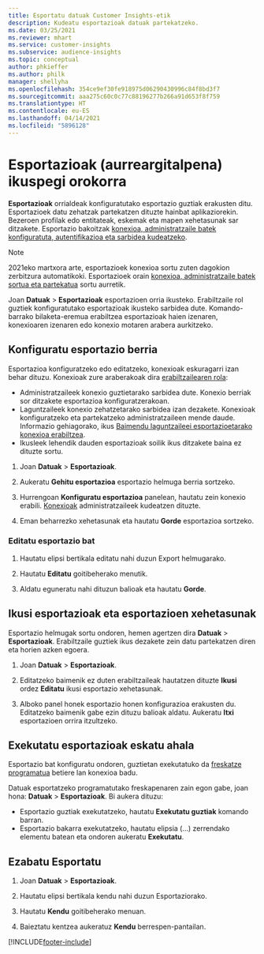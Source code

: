 ```yaml
---
title: Esportatu datuak Customer Insights-etik
description: Kudeatu esportazioak datuak partekatzeko.
ms.date: 03/25/2021
ms.reviewer: mhart
ms.service: customer-insights
ms.subservice: audience-insights
ms.topic: conceptual
author: phkieffer
ms.author: philk
manager: shellyha
ms.openlocfilehash: 354ce9ef30fe918975d06290430996c84f8bd3f7
ms.sourcegitcommit: aaa275c60c0c77c88196277b266a91d653f8f759
ms.translationtype: HT
ms.contentlocale: eu-ES
ms.lasthandoff: 04/14/2021
ms.locfileid: "5896128"
---
```

# <a name="exports-preview-overview"></a>Esportazioak (aurreargitalpena) ikuspegi orokorra

**Esportazioak** orrialdeak konfiguratutako esportazio guztiak erakusten ditu. Esportazioek datu zehatzak partekatzen dituzte hainbat aplikaziorekin. Bezeroen profilak edo entitateak, eskemak eta mapen xehetasunak sar ditzakete. Esportazio bakoitzak [konexioa, administratzaile batek konfiguratuta, autentifikazioa eta sarbidea kudeatzeko](connections.md).

> [!NOTE]
> 2021eko martxora arte, esportazioek konexioa sortu zuten dagokion zerbitzura automatikoki. Esportazioek orain [konexioa, administratzaile batek sortua eta partekatua](connections.md) sortu aurretik.

Joan **Datuak** > **Esportazioak** esportazioen orria ikusteko. Erabiltzaile rol guztiek konfiguratutako esportazioak ikusteko sarbidea dute. Komando-barrako bilaketa-eremua erabiltzea esportazioak haien izenaren, konexioaren izenaren edo konexio motaren arabera aurkitzeko.

## <a name="set-up-a-new-export"></a>Konfiguratu esportazio berria

Esportazioa konfiguratzeko edo editatzeko, konexioak eskuragarri izan behar dituzu. Konexioak zure araberakoak dira [erabiltzailearen rola](permissions.md):
- Administratzaileek konexio guztietarako sarbidea dute. Konexio berriak sor ditzakete esportazioa konfiguratzerakoan.
- Laguntzaileek konexio zehatzetarako sarbidea izan dezakete. Konexioak konfiguratzeko eta partekatzeko administratzaileen mende daude. Informazio gehiagorako, ikus [Baimendu laguntzaileei esportazioetarako konexioa erabiltzea](connections.md#allow-contributors-to-use-a-connection-for-exports).
- Ikusleek lehendik dauden esportazioak soilik ikus ditzakete baina ez dituzte sortu.

1. Joan **Datuak** > **Esportazioak**.

1. Aukeratu **Gehitu esportazioa** esportazio helmuga berria sortzeko.

1. Hurrengoan **Konfiguratu esportazioa** panelean, hautatu zein konexio erabili. [Konexioak](connections.md) administratzaileek kudeatzen dituzte. 

1. Eman beharrezko xehetasunak eta hautatu **Gorde** esportazioa sortzeko.

### <a name="edit-an-export"></a>Editatu esportazio bat

1. Hautatu elipsi bertikala editatu nahi duzun Export helmugarako.

1. Hautatu **Editatu** goitibeherako menutik.

1. Aldatu eguneratu nahi dituzun balioak eta hautatu **Gorde**.

## <a name="view-exports-and-export-details"></a>Ikusi esportazioak eta esportazioen xehetasunak

Esportazio helmugak sortu ondoren, hemen agertzen dira **Datuak** > **Esportazioak**. Erabiltzaile guztiek ikus dezakete zein datu partekatzen diren eta horien azken egoera.

1. Joan **Datuak** > **Esportazioak**.

1. Editatzeko baimenik ez duten erabiltzaileak hautatzen dituzte **Ikusi** ordez **Editatu** ikusi esportazio xehetasunak.

1. Alboko panel honek esportazio honen konfigurazioa erakusten du. Editatzeko baimenik gabe ezin dituzu balioak aldatu. Aukeratu **Itxi** esportazioen orrira itzultzeko.

## <a name="run-exports-on-demand"></a>Exekutatu esportazioak eskatu ahala

Esportazio bat konfiguratu ondoren, guztietan exekutatuko da [freskatze programatua](system.md#schedule-tab) betiere lan konexioa badu.

Datuak esportatzeko programatutako freskapenaren zain egon gabe, joan hona: **Datuak** > **Esportazioak**. Bi aukera dituzu:

- Esportazio guztiak exekutatzeko, hautatu **Exekutatu guztiak** komando barran. 
- Esportazio bakarra exekutatzeko, hautatu elipsia (...) zerrendako elementu batean eta ondoren aukeratu **Exekutatu**.

## <a name="remove-an-export"></a>Ezabatu Esportatu

1. Joan **Datuak** > **Esportazioak**.

1. Hautatu elipsi bertikala kendu nahi duzun Esportaziorako.

1. Hautatu **Kendu** goitibeherako menuan.

1. Baieztatu kentzea aukeratuz **Kendu** berrespen-pantailan.


[!INCLUDE[footer-include](../includes/footer-banner.md)]
